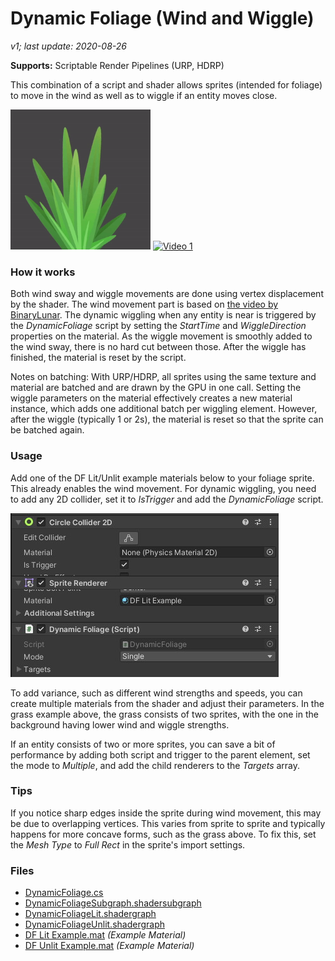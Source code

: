 # Dynamic Foliage (Wind and Wiggle)

*v1; last update: 2020-08-26*

**Supports:** Scriptable Render Pipelines (URP, HDRP)

This combination of a script and shader allows sprites (intended for foliage) to move in the wind as well as to wiggle if an entity moves close.

<img width="224" alt="Dynamic Grass" src="../../_RepoImages/2D/DynamicGrass.gif"/> [<img width="300" alt="Video 1" src="https://img.youtube.com/vi/KNXhNFasaPo/hqdefault.jpg">](https://youtu.be/KNXhNFasaPo)

### How it works

Both wind sway and wiggle movements are done using vertex displacement by the shader. The wind movement part is based on [the video by BinaryLunar](https://www.youtube.com/watch?v=aKzUsxLJ4SU). The dynamic wiggling when any entity is near is triggered by the *DynamicFoliage* script by setting the *StartTime* and *WiggleDirection* properties on the material. As the wiggle movement is smoothly added to the wind sway, there is no hard cut between those. After the wiggle has finished, the material is reset by the script.

Notes on batching: With URP/HDRP, all sprites using the same texture and material are batched and are drawn by the GPU in one call. Setting the wiggle parameters on the material effectively creates a new material instance, which adds one additional batch per wiggling element. However, after the wiggle (typically 1 or 2s), the material is reset so that the sprite can be batched again.

### Usage

Add one of the DF Lit/Unlit example materials below to your foliage sprite. This already enables the wind movement. For dynamic wiggling, you need to add any 2D collider, set it to *IsTrigger* and add the *DynamicFoliage* script.

![Dynamic Foliage Inspector](../../_RepoImages/2D/DynamicFoliageInspector.jpg)

To add variance, such as different wind strengths and speeds, you can create multiple materials from the shader and adjust their parameters. In the grass example above, the grass consists of two sprites, with the one in the background having lower wind and wiggle strengths.

If an entity consists of two or more sprites, you can save a bit of performance by adding both script and trigger to the parent element, set the mode to *Multiple*, and add the child renderers to the *Targets* array.

### Tips

If you notice sharp edges inside the sprite during wind movement, this may be due to overlapping vertices. This varies from sprite to sprite and typically happens for more concave forms, such as the grass above. To fix this, set the *Mesh Type* to *Full Rect* in the sprite's import settings.

### Files

-   [DynamicFoliage.cs](DynamicFoliage.cs)
-   [DynamicFoliageSubgraph.shadersubgraph](DynamicFoliageSubgraph.shadersubgraph)
-   [DynamicFoliageLit.shadergraph](DynamicFoliageLit.shadergraph)
-   [DynamicFoliageUnlit.shadergraph](DynamicFoliageUnlit.shadergraph)
-   [DF Lit Example.mat](DF%20Lit%20Example.mat) *(Example Material)*
-   [DF Unlit Example.mat](DF%20Unlit%20Example.mat) *(Example Material)*
